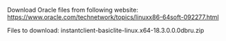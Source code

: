 Download Oracle files from following website:
https://www.oracle.com/technetwork/topics/linuxx86-64soft-092277.html

Files to download:
instantclient-basiclite-linux.x64-18.3.0.0.0dbru.zip

